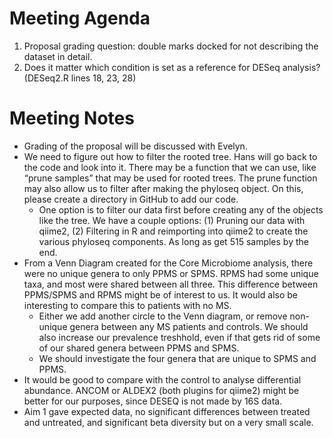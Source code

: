 # Meeting Agenda
1. Proposal grading question: double marks docked for not describing the dataset in detail.
2. Does it matter which condition is set as a reference for DESeq analysis? (DESeq2.R lines 18, 23, 28)
# Meeting Notes
* Grading of the proposal will be discussed with Evelyn.
* We need to figure out how to filter the rooted tree. Hans will go back to the code and look into it. There may be a function that we can use, like “prune samples” that may be used for rooted trees. The prune function may also allow us to filter after making the phyloseq object. On this, please create a directory in GitHub to add our code.
  *  One option is to filter our data first before creating any of the objects like the tree. We have a couple options: (1) Pruning our data with qiime2, (2) Filtering in R and reimporting into qiime2 to create the various phyloseq components. As long as get 515 samples by the end.
* From a Venn Diagram created for the Core Microbiome analysis, there were no unique genera to only PPMS or SPMS. RPMS had some unique taxa, and most were shared between all three. This difference between PPMS/SPMS and RPMS might be of interest to us. It would also be interesting to compare this to patients with no MS.
  * Either we add another circle to the Venn diagram, or remove non-unique genera between any MS patients and controls. We should also increase our prevalence treshhold, even if that gets rid of some of our shared genera between PPMS and SPMS.
  * We should investigate the four genera that are unique to SPMS and PPMS.
* It would be good to compare with the control to analyse differential abundance. ANCOM or ALDEX2 (both plugins for qiime2) might be better for our purposes, since DESEQ is not made by 16S data.
* Aim 1 gave expected data, no significant differences between treated and untreated, and significant beta diversity but on a very small scale.
